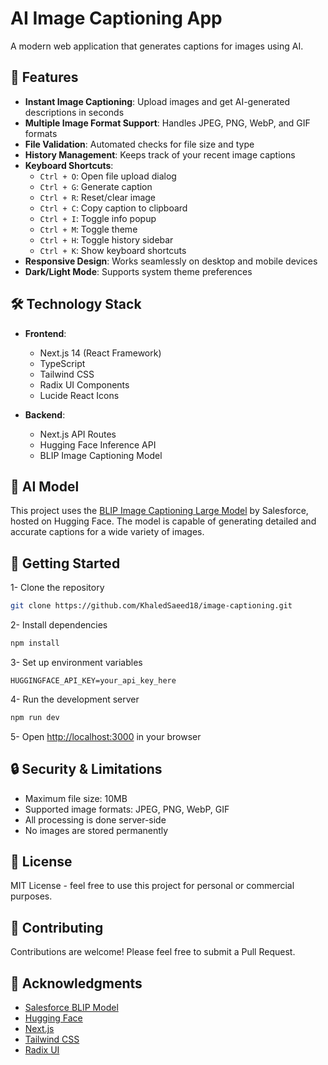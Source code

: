 # AI Image Captioning App

A modern web application that generates captions for images using AI.

## 🚀 Features

- **Instant Image Captioning**: Upload images and get AI-generated descriptions in seconds
- **Multiple Image Format Support**: Handles JPEG, PNG, WebP, and GIF formats
- **File Validation**: Automated checks for file size and type
- **History Management**: Keeps track of your recent image captions
- **Keyboard Shortcuts**:
  - `Ctrl + O`: Open file upload dialog
  - `Ctrl + G`: Generate caption
  - `Ctrl + R`: Reset/clear image
  - `Ctrl + C`: Copy caption to clipboard
  - `Ctrl + I`: Toggle info popup
  - `Ctrl + M`: Toggle theme
  - `Ctrl + H`: Toggle history sidebar
  - `Ctrl + K`: Show keyboard shortcuts
- **Responsive Design**: Works seamlessly on desktop and mobile devices
- **Dark/Light Mode**: Supports system theme preferences

## 🛠️ Technology Stack

- **Frontend**:
  - Next.js 14 (React Framework)
  - TypeScript
  - Tailwind CSS
  - Radix UI Components
  - Lucide React Icons

- **Backend**:
  - Next.js API Routes
  - Hugging Face Inference API
  - BLIP Image Captioning Model

## 🤖 AI Model

This project uses the [BLIP Image Captioning Large Model](https://huggingface.co/Salesforce/blip-image-captioning-large) by Salesforce, hosted on Hugging Face. The model is capable of generating detailed and accurate captions for a wide variety of images.

## 🚀 Getting Started

1- Clone the repository

```bash
git clone https://github.com/KhaledSaeed18/image-captioning.git
```

2- Install dependencies

```bash
npm install
```

3- Set up environment variables

```env
HUGGINGFACE_API_KEY=your_api_key_here
```

4- Run the development server

```bash
npm run dev
```

5- Open [http://localhost:3000](http://localhost:3000) in your browser

## 🔒 Security & Limitations

- Maximum file size: 10MB
- Supported image formats: JPEG, PNG, WebP, GIF
- All processing is done server-side
- No images are stored permanently

## 📝 License

MIT License - feel free to use this project for personal or commercial purposes.

## 🤝 Contributing

Contributions are welcome! Please feel free to submit a Pull Request.

## 🙏 Acknowledgments

- [Salesforce BLIP Model](https://huggingface.co/Salesforce/blip-image-captioning-large)
- [Hugging Face](https://huggingface.co/)
- [Next.js](https://nextjs.org/)
- [Tailwind CSS](https://tailwindcss.com/)
- [Radix UI](https://www.radix-ui.com/)
